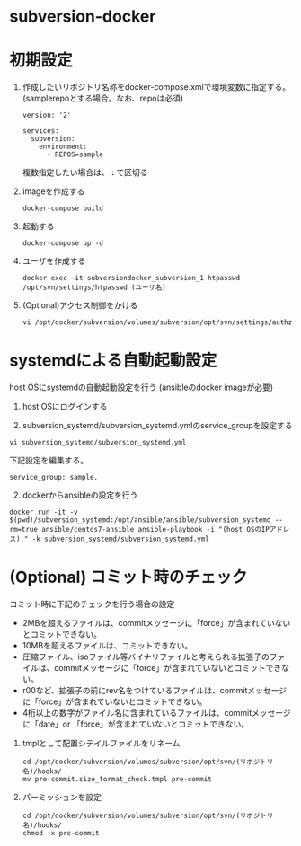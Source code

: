 subversion-docker
============================================================

初期設定
============================================================

1. 作成したいリポジトリ名称をdocker-compose.xmlで環境変数に指定する。
   (samplerepoとする場合。なお、repoは必須)

    ```
    version: '2'

    services:
      subversion:
        environment:
          - REPOS=sample
    ```

    複数指定したい場合は、 **:** で区切る

2. imageを作成する

    ```
    docker-compose build
    ```

3. 起動する

    ```
    docker-compose up -d
    ```

4. ユーザを作成する

    ```
    docker exec -it subversiondocker_subversion_1 htpasswd /opt/svn/settings/htpasswd (ユーザ名)
    ```

5. (Optional)アクセス制御をかける


    ```
    vi /opt/docker/subversion/volumes/subversion/opt/svn/settings/authz
    ```

systemdによる自動起動設定
============================================================
host OSにsystemdの自動起動設定を行う
(ansibleのdocker imageが必要)

1. host OSにログインする

2. subversion_systemd/subversion_systemd.ymlのservice_groupを設定する

  ``` shell
  vi subversion_systemd/subversion_systemd.yml
  ```

  下記設定を編集する。

  ```
  service_group: sample.
  ```

2. dockerからansibleの設定を行う

  ``` shell
  docker run -it -v $(pwd)/subversion_systemd:/opt/ansible/ansible/subversion_systemd --rm=true ansible/centos7-ansible ansible-playbook -i "(host OSのIPアドレス)," -k subversion_systemd/subversion_systemd.yml
  ```

(Optional) コミット時のチェック
============================================================

コミット時に下記のチェックを行う場合の設定

- 2MBを超えるファイルは、commitメッセージに「force」が含まれていないとコミットできない。
- 10MBを超えるファイルは、コミットできない。
- 圧縮ファイル、isoファイル等バイナリファイルと考えられる拡張子のファイルは、commitメッセージに「force」が含まれていないとコミットできない。
- r00など、拡張子の前にrev名をつけているファイルは、commitメッセージに「force」が含まれていないとコミットできない。
- 4桁以上の数字がファイル名に含まれているファイルは、commitメッセージに「date」or 「force」が含まれていないとコミットできない。

1. tmplとして配置シテイルファイルをリネーム

    ```
    cd /opt/docker/subversion/volumes/subversion/opt/svn/(リポジトリ名)/hooks/
    mv pre-commit.size_format_check.tmpl pre-commit
    ```

2. パーミッションを設定
    ```
    cd /opt/docker/subversion/volumes/subversion/opt/svn/(リポジトリ名)/hooks/
    chmod +x pre-commit
    ```
